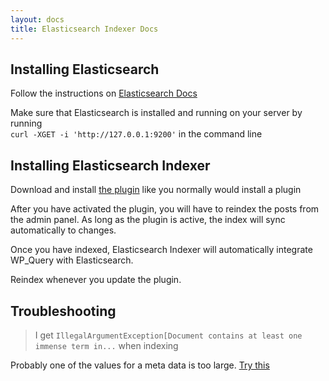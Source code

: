 ```yaml
---
layout: docs
title: Elasticsearch Indexer Docs
---
```


## Installing Elasticsearch

Follow the instructions on [Elasticsearch Docs](http://www.elastic.co/guide/en/elasticsearch/reference/1.5/_installation.html)

Make sure that Elasticsearch is installed and running on your server by running  
`curl -XGET -i 'http://127.0.0.1:9200'` in the command line

## Installing Elasticsearch Indexer

Download and install [the plugin](https://wordpress.org/plugins/elasticsearch-indexer/) like you normally would install a plugin

After you have activated the plugin, you will have to reindex the posts from the admin panel.
As long as the plugin is active, the index will sync automatically to changes.

Once you have indexed, Elasticsearch Indexer will automatically integrate WP_Query with Elasticsearch.

Reindex whenever you update the plugin.

## Troubleshooting

> I get `IllegalArgumentException[Document contains at least one immense term in...` when indexing

Probably one of the values for a meta data is too large. [Try this](http://answers.splunk.com/answers/136664/changing-max-length-of-field.html)


